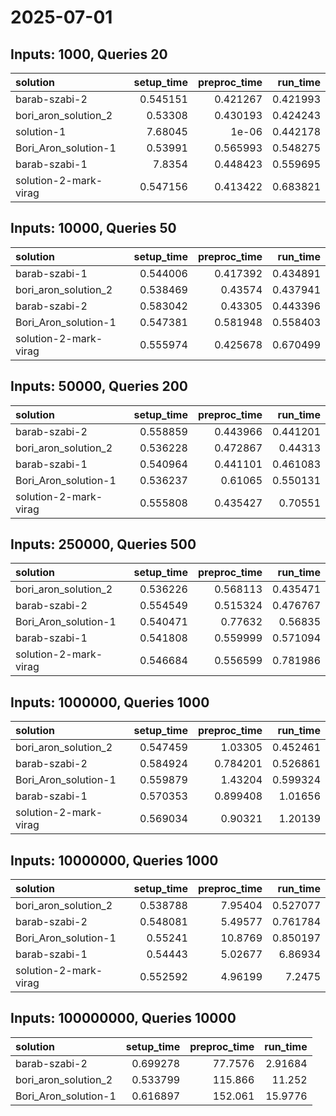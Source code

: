 # 2025-07-01

## Inputs: 1000, Queries 20

| solution              |   setup_time |   preproc_time |   run_time |
|:----------------------|-------------:|---------------:|-----------:|
| barab-szabi-2         |     0.545151 |       0.421267 |   0.421993 |
| bori_aron_solution_2  |     0.53308  |       0.430193 |   0.424243 |
| solution-1            |     7.68045  |       1e-06    |   0.442178 |
| Bori_Aron_solution-1  |     0.53991  |       0.565993 |   0.548275 |
| barab-szabi-1         |     7.8354   |       0.448423 |   0.559695 |
| solution-2-mark-virag |     0.547156 |       0.413422 |   0.683821 |

## Inputs: 10000, Queries 50

| solution              |   setup_time |   preproc_time |   run_time |
|:----------------------|-------------:|---------------:|-----------:|
| barab-szabi-1         |     0.544006 |       0.417392 |   0.434891 |
| bori_aron_solution_2  |     0.538469 |       0.43574  |   0.437941 |
| barab-szabi-2         |     0.583042 |       0.43305  |   0.443396 |
| Bori_Aron_solution-1  |     0.547381 |       0.581948 |   0.558403 |
| solution-2-mark-virag |     0.555974 |       0.425678 |   0.670499 |

## Inputs: 50000, Queries 200

| solution              |   setup_time |   preproc_time |   run_time |
|:----------------------|-------------:|---------------:|-----------:|
| barab-szabi-2         |     0.558859 |       0.443966 |   0.441201 |
| bori_aron_solution_2  |     0.536228 |       0.472867 |   0.44313  |
| barab-szabi-1         |     0.540964 |       0.441101 |   0.461083 |
| Bori_Aron_solution-1  |     0.536237 |       0.61065  |   0.550131 |
| solution-2-mark-virag |     0.555808 |       0.435427 |   0.70551  |

## Inputs: 250000, Queries 500

| solution              |   setup_time |   preproc_time |   run_time |
|:----------------------|-------------:|---------------:|-----------:|
| bori_aron_solution_2  |     0.536226 |       0.568113 |   0.435471 |
| barab-szabi-2         |     0.554549 |       0.515324 |   0.476767 |
| Bori_Aron_solution-1  |     0.540471 |       0.77632  |   0.56835  |
| barab-szabi-1         |     0.541808 |       0.559999 |   0.571094 |
| solution-2-mark-virag |     0.546684 |       0.556599 |   0.781986 |

## Inputs: 1000000, Queries 1000

| solution              |   setup_time |   preproc_time |   run_time |
|:----------------------|-------------:|---------------:|-----------:|
| bori_aron_solution_2  |     0.547459 |       1.03305  |   0.452461 |
| barab-szabi-2         |     0.584924 |       0.784201 |   0.526861 |
| Bori_Aron_solution-1  |     0.559879 |       1.43204  |   0.599324 |
| barab-szabi-1         |     0.570353 |       0.899408 |   1.01656  |
| solution-2-mark-virag |     0.569034 |       0.90321  |   1.20139  |

## Inputs: 10000000, Queries 1000

| solution              |   setup_time |   preproc_time |   run_time |
|:----------------------|-------------:|---------------:|-----------:|
| bori_aron_solution_2  |     0.538788 |        7.95404 |   0.527077 |
| barab-szabi-2         |     0.548081 |        5.49577 |   0.761784 |
| Bori_Aron_solution-1  |     0.55241  |       10.8769  |   0.850197 |
| barab-szabi-1         |     0.54443  |        5.02677 |   6.86934  |
| solution-2-mark-virag |     0.552592 |        4.96199 |   7.2475   |

## Inputs: 100000000, Queries 10000

| solution             |   setup_time |   preproc_time |   run_time |
|:---------------------|-------------:|---------------:|-----------:|
| barab-szabi-2        |     0.699278 |        77.7576 |    2.91684 |
| bori_aron_solution_2 |     0.533799 |       115.866  |   11.252   |
| Bori_Aron_solution-1 |     0.616897 |       152.061  |   15.9776  |